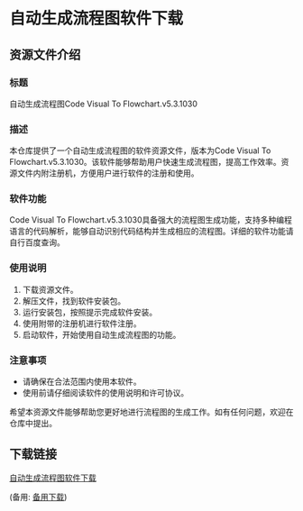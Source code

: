 # 自动生成流程图软件下载

## 资源文件介绍

### 标题
自动生成流程图Code Visual To Flowchart.v5.3.1030

### 描述
本仓库提供了一个自动生成流程图的软件资源文件，版本为Code Visual To Flowchart.v5.3.1030。该软件能够帮助用户快速生成流程图，提高工作效率。资源文件内附注册机，方便用户进行软件的注册和使用。

### 软件功能
Code Visual To Flowchart.v5.3.1030具备强大的流程图生成功能，支持多种编程语言的代码解析，能够自动识别代码结构并生成相应的流程图。详细的软件功能请自行百度查询。

### 使用说明
1. 下载资源文件。
2. 解压文件，找到软件安装包。
3. 运行安装包，按照提示完成软件安装。
4. 使用附带的注册机进行软件注册。
5. 启动软件，开始使用自动生成流程图的功能。

### 注意事项
- 请确保在合法范围内使用本软件。
- 使用前请仔细阅读软件的使用说明和许可协议。

希望本资源文件能够帮助您更好地进行流程图的生成工作。如有任何问题，欢迎在仓库中提出。

## 下载链接
[自动生成流程图软件下载](https://pan.quark.cn/s/5c602ad9dd68) 

(备用: [备用下载](https://pan.baidu.com/s/1yuBndUdwbmF2DlxmN_pm0g?pwd=i9wu))
